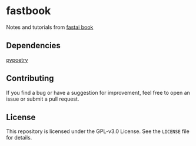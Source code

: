 # fastbook
Notes and tutorials from [fastai book](https://github.com/fastai/fastbook)

## Dependencies

[pypoetry](https://python-poetry.org/)

## Contributing

If you find a bug or have a suggestion for improvement, feel free to open an issue or submit a pull request.

## License

This repository is licensed under the GPL-v3.0 License. See the `LICENSE` file for details.
